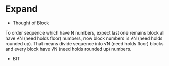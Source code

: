 # Expand

- Thought of Block

To order sequence which have N numbers, expect last one remains block all have √N (need holds floor) numbers, now block numbers is √N (need holds rounded up). That means divide sequence into √N (need holds floor) blocks and every block have √N (need holds rounded up) numbers.


- BIT


